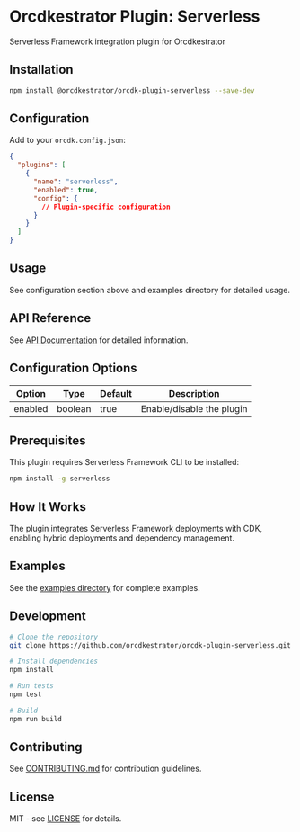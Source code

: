 # Orcdkestrator Plugin: Serverless

Serverless Framework integration plugin for Orcdkestrator

## Installation

```bash
npm install @orcdkestrator/orcdk-plugin-serverless --save-dev
```

## Configuration

Add to your `orcdk.config.json`:

```json
{
  "plugins": [
    {
      "name": "serverless",
      "enabled": true,
      "config": {
        // Plugin-specific configuration
      }
    }
  ]
}
```

## Usage

See configuration section above and examples directory for detailed usage.

## API Reference

See [API Documentation](docs/api.md) for detailed information.

## Configuration Options

| Option | Type | Default | Description |
|--------|------|---------|-------------|
| enabled | boolean | true | Enable/disable the plugin |

## Prerequisites

This plugin requires Serverless Framework CLI to be installed:

```bash
npm install -g serverless
```

## How It Works

The plugin integrates Serverless Framework deployments with CDK, enabling hybrid deployments and dependency management.

## Examples

See the [examples directory](docs/examples/) for complete examples.

## Development

```bash
# Clone the repository
git clone https://github.com/orcdkestrator/orcdk-plugin-serverless.git

# Install dependencies
npm install

# Run tests
npm test

# Build
npm run build
```

## Contributing

See [CONTRIBUTING.md](CONTRIBUTING.md) for contribution guidelines.

## License

MIT - see [LICENSE](LICENSE) for details.
